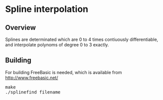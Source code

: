Spline interpolation
====================

Overview
--------
 Splines are determinated which are 0 to 4 times contiuously differentiable,
 and interpolate polynoms of degree 0 to 3 exactly.

Building
--------

 For building FreeBasic is needed, which is available from
 http://www.freebasic.net/

 <pre>make
./splinefind filename</pre>
